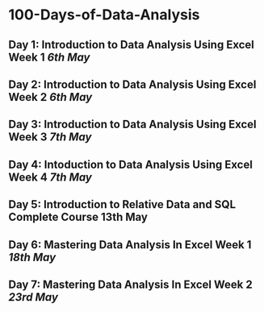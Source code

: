 # 100-Days-of-Data-Analysis

## **Day 1**: Introduction to Data Analysis Using Excel **Week 1**  *6th May*
## **Day 2**: Introduction to Data Analysis Using Excel **Week 2**  *6th May*
## **Day 3**: Introduction to Data Analysis Using Excel **Week 3**  *7th May*
## **Day 4**: Intoduction to Data Analysis Using Excel **Week 4**   *7th May*
## **Day 5**: Introduction to Relative Data and SQL **Complete Course**  **13th May**
## **Day 6**: Mastering Data Analysis In Excel **Week 1**  *18th May*
## **Day 7**: Mastering Data Analysis In Excel **Week 2**  *23rd May*
